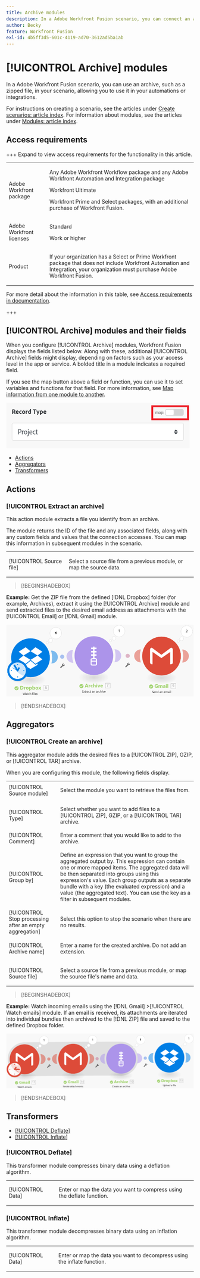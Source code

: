```yaml
---
title: Archive modules
description: In a Adobe Workfront Fusion scenario, you can connect an archive, such as a zipped file, to multiple third-party applications and services. For example, you can configure a scenario that
author: Becky
feature: Workfront Fusion
exl-id: 4b5ff3d5-601c-4119-ad70-3612ad5ba1ab
---
```

# [!UICONTROL Archive] modules

In a Adobe Workfront Fusion scenario, you can use an archive, such as a zipped file, in your scenario, allowing you to use it in your automations or integrations.

For instructions on creating a scenario, see the articles under [Create scenarios: article index](/help/workfront-fusion/create-scenarios/create-scenarios-toc.md). For information about modules, see the articles under [Modules: article index](/help/workfront-fusion/references/modules/modules-toc.md).

## Access requirements

+++ Expand to view access requirements for the functionality in this article.

<table style="table-layout:auto">
 <col> 
 <col> 
 <tbody> 
  <tr> 
   <td role="rowheader">Adobe Workfront package</td> 
   <td> <p>Any Adobe Workfront Workflow package and any Adobe Workfront Automation and Integration package</p><p>Workfront Ultimate</p><p>Workfront Prime and Select packages, with an additional purchase of Workfront Fusion.</p> </td> 
  </tr> 
  <tr data-mc-conditions=""> 
   <td role="rowheader">Adobe Workfront licenses</td> 
   <td> <p>Standard</p><p>Work or higher</p> </td> 
  </tr> 
  <tr> 
   <td role="rowheader">Product</td> 
   <td>
   <p>If your organization has a Select or Prime Workfront package that does not include Workfront Automation and Integration, your organization must purchase Adobe Workfront Fusion.</li></ul>
   </td> 
  </tr>
 </tbody> 
</table>

For more detail about the information in this table, see [Access requirements in documentation](/help/workfront-fusion/references/licenses-and-roles/access-level-requirements-in-documentation.md).

+++



## [!UICONTROL Archive] modules and their fields

When you configure [!UICONTROL Archive] modules, Workfront Fusion displays the fields listed below. Along with these, additional [!UICONTROL Archive] fields might display, depending on factors such as your access level in the app or service. A bolded title in a module indicates a required field.

If you see the map button above a field or function, you can use it to set variables and functions for that field. For more information, see [Map information from one module to another](/help/workfront-fusion/create-scenarios/map-data/map-data-from-one-to-another.md).

![Map toggle](/help/workfront-fusion/references/apps-and-modules/assets/map-toggle-350x74.png)

* [Actions](#actions)
* [Aggregators](#aggregators)
* [Transformers](#transformers)

## Actions

### [!UICONTROL Extract an archive] 

This action module extracts a file you identify from an archive.

The module returns the ID of the  file and any associated fields, along with any custom fields and values that the connection accesses. You can map this information in subsequent modules in the scenario.

<table style="table-layout:auto">
 <col> 
 <col> 
 <tbody> 
  <tr> 
   <td>[!UICONTROL Source file]</td> 
   <td> <p>  <p>Select a source file from a previous module, or map the source data.</p></p>  </td> 
  </tr> 
 </tbody> 
</table>

>[!BEGINSHADEBOX]

**Example:** Get the ZIP file from the defined [!DNL Dropbox] folder (for example, Archives), extract it using the [!UICONTROL Archive] module and send extracted files to the desired email address as attachments with the [!UICONTROL Email] or [!DNL Gmail] module.

![Example Dropbox](/help/workfront-fusion/references/apps-and-modules/assets/example-dropbox-350x134.png)

>[!ENDSHADEBOX]

## Aggregators

### [!UICONTROL Create an archive] 

This aggregator module adds the desired files to a [!UICONTROL ZIP], GZIP, or [!UICONTROL TAR] archive.

When you are configuring this module, the following fields display.

<table style="table-layout:auto"> 
 <col> 
 <col> 
 <tbody> 
  <tr> 
   <td>[!UICONTROL Source module]</td> 
   <td> <p> Select the module you want to retrieve the files from.</p> </td> 
  </tr> 
  <tr> 
   <td>[!UICONTROL Type] </td> 
   <td> <p>Select whether you want to add files to a [!UICONTROL ZIP], GZIP, or a [!UICONTROL TAR] archive.</p> </td> 
  </tr> 
  <tr> 
   <td>[!UICONTROL Comment]</td> 
   <td>Enter a comment that you would like to add to the archive.</td> 
  </tr> 
  <tr> 
   <td>[!UICONTROL Group by]</td> 
   <td> <p>Define an expression that you want to group the aggregated output by. This expression can contain one or more mapped items. The aggregated data will be then separated into groups using this expression's value. Each group outputs as a separate bundle with a key (the evaluated expression) and a value (the aggregated text). You can use the key as a filter in subsequent modules.</p> </td> 
  </tr> 
  <tr> 
   <td>[!UICONTROL Stop processing after an empty aggregation]</td> 
   <td>Select this option to stop the scenario when there are no results.</td> 
  </tr> 
  <tr> 
   <td>[!UICONTROL Archive name]</td> 
   <td> <p> Enter a name for the created archive. Do not add an extension.</p> </td> 
  </tr> 
  <tr> 
   <td>[!UICONTROL Source file]</td> 
   <td> <p>Select a source file from a previous module, or map the source file's name and data.</p> </td> 
  </tr> 
 </tbody> 
</table>

>[!BEGINSHADEBOX]

**Example:** Watch incoming emails using the [!DNL Gmail] >[!UICONTROL Watch emails] module. If an email is received, its attachments are iterated into individual bundles then archived to the [!DNL ZIP] file and saved to the defined Dropbox folder.

![Example Gmail](/help/workfront-fusion/references/apps-and-modules/assets/example-gmail-350x102.png)

>[!ENDSHADEBOX]

## Transformers

* [[!UICONTROL Deflate]](#deflate)
* [[!UICONTROL Inflate]](#inflate)

### [!UICONTROL Deflate] 

This transformer module compresses binary data using a deflation algorithm.

<table style="table-layout:auto">
 <col> 
 <col> 
 <tbody> 
  <tr> 
   <td>[!UICONTROL Data] </td> 
   <td> <p>Enter or map the data you want to compress using the deflate function.</p> </td> 
  </tr> 
 </tbody> 
</table>

### [!UICONTROL Inflate] 

This transformer module decompresses binary data using an inflation algorithm.

<table style="table-layout:auto">
 <col> 
 <col> 
 <tbody> 
  <tr> 
   <td>[!UICONTROL Data] </td> 
   <td> <p>Enter or map the data you want to decompress using the inflate function.</p> </td> 
  </tr> 
 </tbody> 
</table>

